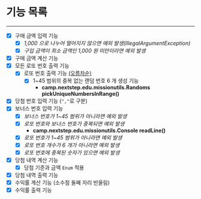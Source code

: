# 기능 목록
***

- [X] 구매 금액 입력 기능
  - [X] *1,000 으로 나누어 떨어지지 않으면 예외 발생(IllegalArgumentException)*
  - [X] *구입 금액이 최소 금액인 1,000 원 미만이라면 예외 발생*
- [X] 구매 금액 계산 기능
- [X] 모든 로또 번호 출력 기능
  - [X] 로또 번호 출력 기능 <U>(오름차순)</U>
    - [X] 1~45 범위의 중복 없는 랜덤 번호 6 개 생성 기능
      - **camp.nextstep.edu.missionutils.Randoms pickUniqueNumbersInRange()**
- [X] 당첨 번호 입력 기능 (`","`로 구분)
- [X] 보너스 번호 입력 기능
  - [X] *보너스 번호가 1~45 범위가 아니라면 예외 발생*
  - [X] *로또 번호와 보너스 번호가 중복되면 예외 발생*
    - **camp.nextstep.edu.missionutils.Console readLine()**
  - [X] *로또 번호가 1~45 범위가 아니라면 예외 발생*
  - [X] *로또 번호 개수가 6 개가 아니라면 예외 발생*
  - [X] *로또 번호에 중복된 숫자가 있으면 예외 발생*
- [X] 당첨 내역 계산 기능
  - [X] 당첨 기준과 금액 `Enum` 적용
- [X] 당첨 내역 출력 기능 
- [X] 수익률 계산 기능 (소수점 둘째 자리 반올림)
- [X] 수익률 출력 기능